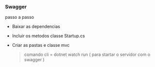 ### Swagger


passo a passo

* Baixar as dependencias
  
  
 * Incluir os metodos classe Startup.cs 
   
   
 * Criar as pastas e classe mvc
   
   > comando cli = dotnet watch run ( para startar o servidor com o swagger )
  
  
   
